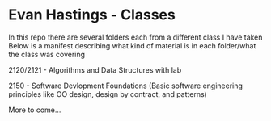# Evan Hastings - Classes

In this repo there are several folders each from a different class I have taken
Below is a manifest describing what kind of material is in each folder/what the class was covering

2120/2121 - Algorithms and Data Structures with lab

2150 - Software Devlopment Foundations (Basic software engineering principles like OO design, design by contract, and patterns)

More to come...
